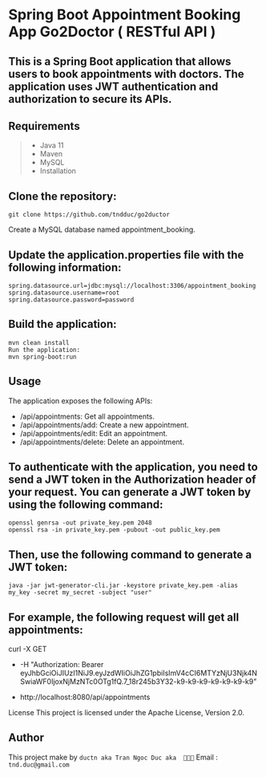 # Spring Boot Appointment Booking App Go2Doctor ( RESTful API )

## This is a Spring Boot application that allows users to book appointments with doctors. The application uses JWT authentication and authorization to secure its APIs.

## Requirements
> - Java 11
> - Maven
> - MySQL
> - Installation
## Clone the repository:
```
git clone https://github.com/tndduc/go2ductor
```
Create a MySQL database named appointment_booking.

## Update the application.properties file with the following information:
```
spring.datasource.url=jdbc:mysql://localhost:3306/appointment_booking
spring.datasource.username=root
spring.datasource.password=password
```
## Build the application:
```
mvn clean install
Run the application:
mvn spring-boot:run
```
## Usage
The application exposes the following APIs:

- /api/appointments: Get all appointments.
- /api/appointments/add: Create a new appointment.
- /api/appointments/edit: Edit an appointment.
- /api/appointments/delete: Delete an appointment.
## To authenticate with the application, you need to send a JWT token in the Authorization header of your request. You can generate a JWT token by using the following command:
```
openssl genrsa -out private_key.pem 2048
openssl rsa -in private_key.pem -pubout -out public_key.pem
```
## Then, use the following command to generate a JWT token:
```
java -jar jwt-generator-cli.jar -keystore private_key.pem -alias my_key -secret my_secret -subject "user"
```
## For example, the following request will get all appointments:

curl -X GET 

- -H "Authorization: Bearer eyJhbGciOiJIUzI1NiJ9.eyJzdWIiOiJhZG1pbiIsImV4cCI6MTYzNjU3Njk4NSwiaWF0IjoxNjMzNTc0OTg1fQ.7_18r245b3Y32-k9-k9-k9-k9-k9-k9-k9" 

- http://localhost:8080/api/appointments

License
This project is licensed under the Apache License, Version 2.0.
## Author 
This project make by `ductn aka Tran Ngoc Duc aka  🦆🦆🦆`
Email : `tnd.duc@gmail.com`
